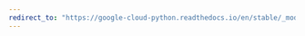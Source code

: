 ```yaml
---
redirect_to: "https://google-cloud-python.readthedocs.io/en/stable/_modules/google/cloud/speech_v1/types.html"
---
```

